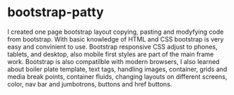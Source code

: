 # bootstrap-patty
I created one page bootstrap layout copying, pasting and modyfying code from bootstrap. With basic knowledge of HTML and CSS bootstrap is very easy and convinient to use. Bootstrap responsive CSS adjust to phones, tablets, and desktop, also mobile first styles are part of the main frame work. Bootstrap is also compatilble with modern browsers, I also learned about boiler plate template, text tags, handling images, container, grids and media break points, container fluids, changing layouts on different screens, color, nav bar and jumbotrons, buttons and href buttons. 
